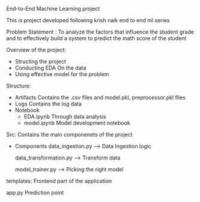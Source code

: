 End-to-End Machine Learning project

This is project developed following krish naik end to end ml series

Problem Statement : To analyze the factors that influence the student grade and to effectively build a system to predict the math score of the student

Overview of the project:
  - Structing the project
  - Conducting EDA On the data
  - Using effective model for the problem


Structure:
  - Artifacts
      Contains the .csv files and model.pkl, preprocessor.pkl files
  - Logs
      Contains the log data
  - Notebook
    - EDA.ipynb
      Through data analysis
    - model.ipynb
      Model development notebook

Src:
  Contains the main componenets of the project
  - Components
      data_ingestion.py --> Data Ingestion logic
    
      data_transformation.py --> Transform data
    
      model_trainer.py --> Picking the right model

templates:
    Frontend part of the application

app.py
    Prediction point 

        
